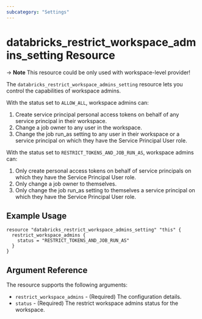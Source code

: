 ```yaml
---
subcategory: "Settings"
---
```


# databricks_restrict_workspace_admins_setting Resource

-> **Note** This resource could be only used with workspace-level provider!

The `databricks_restrict_workspace_admins_setting` resource lets you control the capabilities of workspace admins. 

With the status set to `ALLOW_ALL`, workspace admins can:
1. Create service principal personal access tokens on behalf of any service principal in their workspace. 
2. Change a job owner to any user in the workspace.
3. Change the job run_as setting to any user in their workspace or a service principal on which they have the Service Principal User role.

With the status set to `RESTRICT_TOKENS_AND_JOB_RUN_AS`, workspace admins can:
1. Only create personal access tokens on behalf of service principals on which they have the Service Principal User role.
2. Only change a job owner to themselves.
3. Only change the job run_as setting to themselves a service principal on which they have the Service Principal User role.

## Example Usage

```hcl
resource "databricks_restrict_workspace_admins_setting" "this" {
  restrict_workspace_admins {
    status = "RESTRICT_TOKENS_AND_JOB_RUN_AS"
  }
}
```

## Argument Reference

The resource supports the following arguments:

* `restrict_workspace_admins` - (Required) The configuration details.
* `status` - (Required) The restrict workspace admins status for the workspace.
